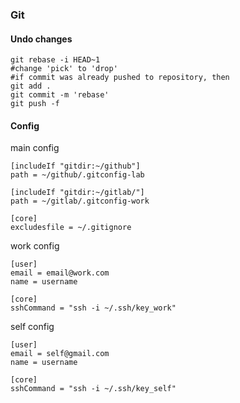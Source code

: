 ### Git

#### Undo changes
```
git rebase -i HEAD~1
#change 'pick' to 'drop'
#if commit was already pushed to repository, then
git add .
git commit -m 'rebase'
git push -f
```

#### Config
main config
```
[includeIf "gitdir:~/github"]
path = ~/github/.gitconfig-lab

[includeIf "gitdir:~/gitlab/"]
path = ~/gitlab/.gitconfig-work
 
[core]
excludesfile = ~/.gitignore
```  
work config
```
[user]
email = email@work.com
name = username
 
[core]
sshCommand = "ssh -i ~/.ssh/key_work"
```  
self config
```
[user]
email = self@gmail.com
name = username

[core]
sshCommand = "ssh -i ~/.ssh/key_self"
```  
